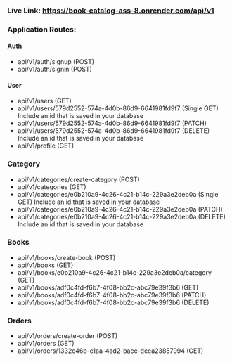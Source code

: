 ### Live Link: https://book-catalog-ass-8.onrender.com/api/v1

### Application Routes:

#### Auth

- api/v1/auth/signup (POST)
- api/v1/auth/signin (POST)

#### User

- api/v1/users (GET)
- api/v1/users/579d2552-574a-4d0b-86d9-6641981fd9f7 (Single GET) Include an id that is saved in your database
- api/v1/users/579d2552-574a-4d0b-86d9-6641981fd9f7 (PATCH)
- api/v1/users/579d2552-574a-4d0b-86d9-6641981fd9f7 (DELETE) Include an id that is saved in your database
- api/v1/profile (GET)

### Category

- api/v1/categories/create-category (POST)
- api/v1/categories (GET)
- api/v1/categories/e0b210a9-4c26-4c21-b14c-229a3e2deb0a (Single GET) Include an id that is saved in your database
- api/v1/categories/e0b210a9-4c26-4c21-b14c-229a3e2deb0a (PATCH)
- api/v1/categories/e0b210a9-4c26-4c21-b14c-229a3e2deb0a (DELETE) Include an id that is saved in your database

### Books

- api/v1/books/create-book (POST)
- api/v1/books (GET)
- api/v1/books/e0b210a9-4c26-4c21-b14c-229a3e2deb0a/category (GET)
- api/v1/books/adf0c4fd-f6b7-4f08-bb2c-abc79e39f3b6 (GET)
- api/v1/books/adf0c4fd-f6b7-4f08-bb2c-abc79e39f3b6 (PATCH)
- api/v1/books/adf0c4fd-f6b7-4f08-bb2c-abc79e39f3b6 (DELETE)

### Orders

- api/v1/orders/create-order (POST)
- api/v1/orders (GET)
- api/v1/orders/1332e46b-c1aa-4ad2-baec-deea23857994 (GET)
